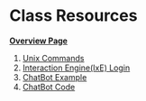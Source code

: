 # Class Resources

**[Overview Page](https://github.com/FAR-Lab/Developing-and-Designing-Interactive-Devices/wiki)**

1. [Unix Commands](https://github.com/nikmart/interaction-engine/wiki/Unix-introduction-review)
1. [Interaction Engine(IxE) Login](https://github.com/nikmart/interaction-engine/wiki/Log-on-to-your-Interaction-Engine)
1. [ChatBot Example](https://github.com/FAR-Lab/Developing-and-Designing-Interactive-Devices/wiki/ChatBot)
1. [ChatBot Code]()
